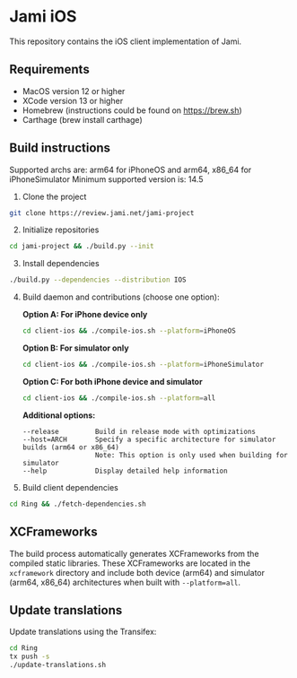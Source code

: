 # Jami iOS

This repository contains the iOS client implementation of Jami.

## Requirements

- MacOS version 12 or higher
- XCode version 13 or higher
- Homebrew (instructions could be found on https://brew.sh)
- Carthage (brew install carthage)

## Build instructions

Supported archs are: arm64 for iPhoneOS and arm64, x86_64 for iPhoneSimulator
Minimum supported version is: 14.5

1. Clone the project

```bash
git clone https://review.jami.net/jami-project
```

2. Initialize repositories

```bash
cd jami-project && ./build.py --init
```

3. Install dependencies

```bash
./build.py --dependencies --distribution IOS
```

4. Build daemon and contributions (choose one option):

   **Option A: For iPhone device only**
   ```bash
   cd client-ios && ./compile-ios.sh --platform=iPhoneOS
   ```

   **Option B: For simulator only**
   ```bash
   cd client-ios && ./compile-ios.sh --platform=iPhoneSimulator
   ```

   **Option C: For both iPhone device and simulator**
   ```bash
   cd client-ios && ./compile-ios.sh --platform=all
   ```

   **Additional options:**
   ```
   --release         Build in release mode with optimizations
   --host=ARCH       Specify a specific architecture for simulator builds (arm64 or x86_64)
                     Note: This option is only used when building for simulator
   --help            Display detailed help information
   ```

5. Build client dependencies

```bash
cd Ring && ./fetch-dependencies.sh
```

## XCFrameworks

The build process automatically generates XCFrameworks from the compiled static libraries. These XCFrameworks are located in the `xcframework` directory and include both device (arm64) and simulator (arm64, x86_64) architectures when built with `--platform=all`.

## Update translations

Update translations using the Transifex:

```bash
cd Ring
tx push -s
./update-translations.sh
```
